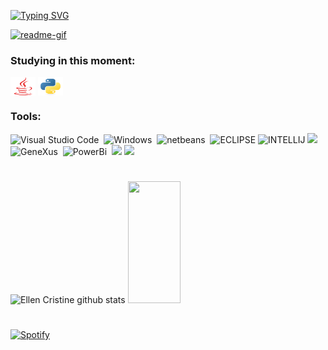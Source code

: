 <a href="https://git.io/typing-svg"><img src="https://readme-typing-svg.herokuapp.com?font=Roboto&weight=500&duration=3000&pause=1000&color=F4F4F7&repeat=true&width=554&lines=%F0%9F%8C%B1+Programmer+in+development;%F0%9F%92%99Passionate+about+data+and+technology;%F0%9F%8E%AFAnalyze%2C+create%2C+solver%2C+and+save+time;%F0%9F%8E%93Student+Information+Systems;%F0%9F%87%A7%F0%9F%87%B7+%F0%9F%91%A9%F0%9F%8F%BD%E2%80%8D%F0%9F%92%BB" alt="Typing SVG"/></a>

<a href="https://uploaddeimagens.com.br/images/004/386/749/original/port.gif?1678567007"><img src="https://uploaddeimagens.com.br/images/004/386/749/original/port.gif?1678567007" alt="readme-gif" border="0" height="333px" width="2000px"></a>

### Studying in this moment:
<div style="display: inline_block">
  <img align="center" alt="Java" height="30" width="40" src="https://raw.githubusercontent.com/devicons/devicon/master/icons/java/java-plain.svg">
  <img align="center" alt="python" height="30" width="40" src="https://raw.githubusercontent.com/devicons/devicon/master/icons/python/python-original.svg">
 <br>
</div>
  
### Tools:
![Visual Studio Code](https://img.shields.io/badge/-Visual%20Studio%20Code-0D1117?style=for-the-badge&logo=visual-studio-code&logoColor=FFFFFF&labelColor=0D1117)&nbsp;
![Windows](https://img.shields.io/badge/-Windows-0D1117?style=for-the-badge&logo=windows&labelColor=0D1117)&nbsp;
![netbeans](https://img.shields.io/badge/-Netbeans-0D1117?style=for-the-badge&logo=apache-netbeans-ide&labelColor=0D1117)&nbsp;
<img alt="ECLIPSE" src="https://img.shields.io/badge/Eclipse-0D1117?style=for-the-badge&logo=eclipse&logoColor=white" />
<img  alt="INTELLIJ" src="https://img.shields.io/badge/IntelliJ_IDEA-0D1117.svg?style=for-the-badge&logo=intellij-idea&logoColor=white" />
<img src="https://img.shields.io/badge/SQL%20Server-0D1117?style=for-the-badge&logo=microsoft-sql-server&logoColor=white&labelColor=0D1117&color=0D1117">
![GeneXus](https://img.shields.io/badge/-genexus-0D1117?style=for-the-badge&logo=genexus&logoColor=007ACC&labelColor=0D1117)&nbsp;
![PowerBi](https://img.shields.io/badge/-PowerBi%20-0D1117?style=for-the-badge&logo=PowerBi&logoColor=FFFFFF&labelColor=FFFF0)&nbsp;
 <img src="https://img.shields.io/badge/Excel-217346?style=for-the-badge&logo=microsoft-excel&logoColor=white&labelColor=0D1117&color=0D1117">
<img src="https://img.shields.io/badge/Visual%20Basic-0D1117?style=for-the-badge&logo=visual-studio&logoColor=white&labelColor=0D1117&color=0D1117">

#
<div>
  <img width="49%" height="195px" src="https://github-readme-stats.vercel.app/api?username=ellencrist&show_icons=true&hide_border=true&title_color=FF00FF&icon_color=191970text_color=4B0082&bg_color=0d1117" alt="Ellen Cristine  github stats"/> 
  
  <img width="41%" height="195px" src="https://github-readme-stats.vercel.app/api/top-langs/?username=ellencrist&layout=compact&hide_border=true&title_color=FF00FFtext_color=191970_color=4B0082&bg_color=0d1117"/>
</div>

#

[![Spotify](https://novatorem-i01u3kuhz-ellencrist.vercel.app/api/spotify)](https://open.spotify.com/user/ellencrist)

